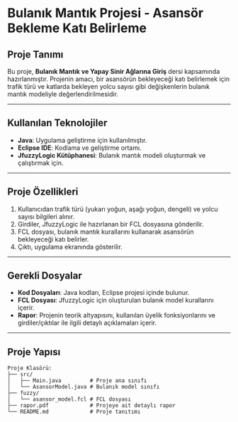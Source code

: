 # Bulanık Mantık Projesi - Asansör Bekleme Katı Belirleme

## Proje Tanımı
Bu proje, **Bulanık Mantık ve Yapay Sinir Ağlarına Giriş** dersi kapsamında hazırlanmıştır. Projenin amacı, bir asansörün bekleyeceği katı belirlemek için trafik türü ve katlarda bekleyen yolcu sayısı gibi değişkenlerin bulanık mantık modeliyle değerlendirilmesidir.

---

## Kullanılan Teknolojiler
- **Java**: Uygulama geliştirme için kullanılmıştır.
- **Eclipse IDE**: Kodlama ve geliştirme ortamı.
- **JfuzzyLogic Kütüphanesi**: Bulanık mantık modeli oluşturmak ve çalıştırmak için.

---

## Proje Özellikleri
1. Kullanıcıdan trafik türü (yukarı yoğun, aşağı yoğun, dengeli) ve yolcu sayısı bilgileri alınır.
2. Girdiler, JfuzzyLogic ile hazırlanan bir FCL dosyasına gönderilir.
3. FCL dosyası, bulanık mantık kurallarını kullanarak asansörün bekleyeceği katı belirler.
4. Çıktı, uygulama ekranında gösterilir.

---

## Gerekli Dosyalar
- **Kod Dosyaları**: Java kodları, Eclipse projesi içinde bulunur.
- **FCL Dosyası**: JfuzzyLogic için oluşturulan bulanık model kurallarını içerir.
- **Rapor**: Projenin teorik altyapısını, kullanılan üyelik fonksiyonlarını ve girdiler/çıktılar ile ilgili detaylı açıklamaları içerir.

---

## Proje Yapısı
```
Proje Klasörü:
├── src/
│   ├── Main.java         # Proje ana sınıfı
│   └── AsansorModel.java # Bulanık model sınıfı
├── fuzzy/
│   └── asansor_model.fcl # FCL dosyası
├── rapor.pdf             # Projeye ait detaylı rapor
└── README.md             # Proje tanıtımı
```
